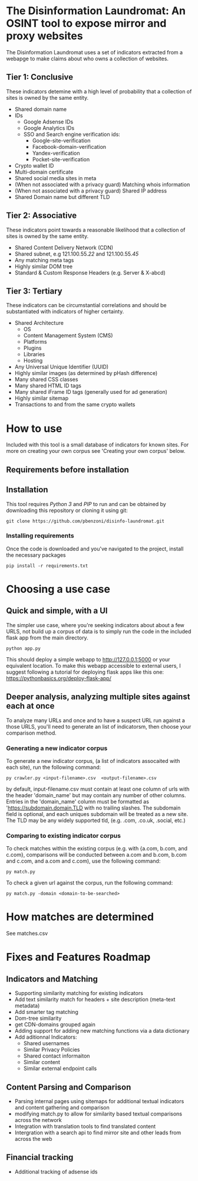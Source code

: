 # The Disinformation Laundromat: An OSINT tool to expose mirror and proxy websites

The Disinformation Laundromat uses a set of indicators extracted from a webapge to make claims about who owns a collection of websites. 

## Tier 1: Conclusive
These indicators detemine with a high level of probability that a collection of sites is owned by the same entity. 
- Shared domain name
- IDs
  - Google Adsense IDs 
  - Google Analytics IDs 
  - SSO and Search engine verification ids: 
    - Google-site-verification
    - Facebook-domain-verification
    - Yandex-verification
    - Pocket-site-verification
- Crypto wallet ID 
- Multi-domain certificate 
- Shared social media sites in meta 
- (When not associated with a privacy guard) Matching whois information 
- (When not associated with a privacy guard) Shared IP address 
- Shared Domain name but different TLD 

## Tier 2: Associative
These indicators point towards a reasonable likelihood that a collection of sites is owned by the same entity. 

- Shared Content Delivery Network (CDN) 
- Shared subnet, e.g 121.100.55.*22* and 121.100.55.*45*
- Any matching meta tags
- Highly similar DOM tree
- Standard & Custom Response Headers (e.g. Server & X-abcd) 

## Tier 3: Tertiary 
These indicators can be circumstantial correlations and should be substantiated with indicators of higher certainty. 

- Shared Architecture 
  - OS
  - Content Management System (CMS)
  - Platforms
  - Plugins
  - Libraries
  - Hosting
- Any Universal Unique Identifier (UUID)
- Highly similar images (as determined by pHash difference)
- Many shared CSS classes 
- Many shared HTML ID tags
- Many shared iFrame ID tags (generally used for ad generation)
- Highly similar sitemap
- Transactions to and from the same crypto wallets 

# How to use

Included with this tool is a small database of indicators for known sites. For more on creating your own corpus see 'Creating your own corpus' below. 

## Requirements before installation

## Installation 
This tool requires _Python 3_ and _PIP_ to run and can be obtained by downloading this repository or cloning it using git:
```
git clone https://github.com/pbenzoni/disinfo-laundromat.git 
```
### Installing requirements 

Once the code is downloaded and you've navigated to the project, install the necessary packages
```
pip install -r requirements.txt
```

# Choosing a use case

## Quick and simple, with a UI
The simpler use case, where you're seeking indicators about about a few URLS, not build up a corpus of data is to simply run the code in the included flask app from the main directory. 
```
python app.py 
```
This should deploy a simple webapp to http://127.0.0.1:5000 or your equivalent location. To make this webapp accessible to external users, I suggest following a tutorial for deploying flask apps like this one: https://pythonbasics.org/deploy-flask-app/
 
## Deeper analysis, analyzing multiple sites against each at once  
To analyze many URLs and once and to have a suspect URL run against a those URLS, you'll need to generate an list of indicatorsm, then choose your comparison method.

### Generating a new indicator corpus
To generate a new indicator corpus, (a list of indicators assocaited with each site), run the following command:
```
py crawler.py <input-filename>.csv  <output-filename>.csv
```
by default, input-filename.csv must contain at least one column of urls with the header 'domain_name' but may contain any number of other columns. Entries in the 'domain_name' column must be formatted as 'https://subdomain.domain.TLD with no trailing slashes. The subdomain field is optional, and each uniques subdomain will be treated as a new site. The TLD may be any widely supported tld, (e.g. .com, .co.uk, .social, etc.)

### Comparing to existing indicator corpus
To check matches within the existing corpus (e.g. with {a.com, b.com, and c.com}, comparisons will be conducted between a.com and b.com, b.com and c.com, and a.com and c.com), use the following command:
```
py match.py
```

To check a given url against the corpus, run the following command: 
```
py match.py -domain <domain-to-be-searched>
```

# How matches are determined
See matches.csv

# Fixes and Features Roadmap

## Indicators and Matching
- Supporting similarity matching for existing indicators
 - Add text similarity match for headers + site description (meta-text metadata)
 - Add smarter tag matching
 - Dom-tree similarity
 - get CDN-domains grouped again
- Adding support for adding new matching functions via a data dictionary
- Add aditionnal Indicators:
  - Shared usernames
  - Similar Privacy Policies
  - Shared contact informaiton
  - Similar content 
  - Similar external endpoint calls
  
 ## Content Parsing and Comparison
- Parsing internal pages using sitemaps for additional textual indicators and content gathering and comparison
- modifying match.py to allow for similarity based textual comparisons across the network
- Integration with translation tools to find translated content
- Intergration with a search api to find mirror site and other leads from across the web

## Financial tracking
- Additional tracking of adsense ids

